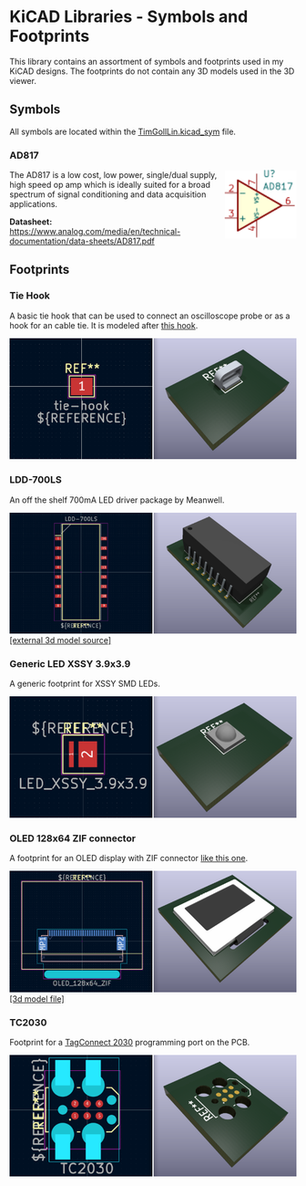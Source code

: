 # KiCAD Libraries - Symbols and Footprints

This library contains an assortment of symbols and footprints used in my KiCAD designs. The footprints do not contain any 3D models used in the 3D viewer.

## Symbols

All symbols are located within the [TimGollLin.kicad_sym](./TimGollLib.kicad_sym) file.

### AD817

<img src="assets/AD817.svg" align="right" height="120px">

The AD817 is a low cost, low power, single/dual supply, high speed op amp which is ideally suited for a broad spectrum of signal conditioning and data acquisition applications.

**Datasheet:** https://www.analog.com/media/en/technical-documentation/data-sheets/AD817.pdf

## Footprints

### Tie Hook

A basic tie hook that can be used to connect an oscilloscope probe or as a hook for an cable tie. It is modeled after [this hook](https://jlcpcb.com/partdetail/Ronghe-RH5019/C5199800).

![tie hook rendering](assets/tie-hook.png)

### LDD-700LS

An off the shelf 700mA LED driver package by Meanwell.

![LDD 700LS rendering](assets/ldd-700ls.png)
[[external 3d model source]](https://ms.componentsearchengine.com/detail.html?searchString=LDD-700LS&manuf=Mean%20Well&country=GB&language=en&source=1)

### Generic LED XSSY 3.9x3.9

A generic footprint for XSSY SMD LEDs.

![LED XSSY footprint rendering](assets/LED_XSSY_3.9x3.9.png)

### OLED 128x64 ZIF connector

A footprint for an OLED display with ZIF connector [like this one](https://www.buydisplay.com/blue-128x64-0-96-inch-oled-display-top-contact-connector-fpc-ssd1306).

![oled rendering](assets/oled_128x64_zif.png)
[[3d model file]](3d_model_source/128x64_oled_display_1.6mm.FCStd)

### TC2030

Footprint for a [TagConnect 2030](https://www.tag-connect.com/product/tc2030-ctx-stdc14-for-use-with-stm32-processors-with-stlink-v3) programming port on the PCB.

![TC2030 rendering](assets/tc2030.png)